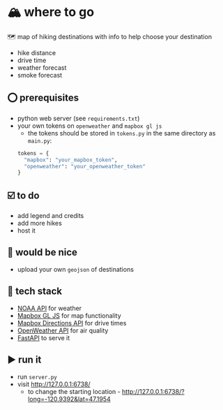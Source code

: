 # 🏔️ where to go
🗺️ map of hiking destinations with info to help choose your destination
- hike distance
- drive time
- weather forecast
- smoke forecast

## ⭕ prerequisites
- python web server (see `requirements.txt`)
- your own tokens on `openweather` and `mapbox gl js`
  - the tokens should be stored in `tokens.py` in the same directory as `main.py`:
  ```python
  tokens = {
    "mapbox": "your_mapbox_token",
    "openweather": "your_openweather_token"
  }
  ```

## ☑️ to do
- add legend and credits
- add more hikes
- host it

## 🤗 would be nice
- upload your own `geojson` of destinations

## 🤖 tech stack
- [NOAA API](https://www.weather.gov/documentation/services-web-api) for weather
- [Mapbox GL JS](https://docs.mapbox.com/mapbox-gl-js/api/) for map functionality
- [Mapbox Directions API](https://docs.mapbox.com/mapbox-gl-js/api/) for drive times
- [OpenWeather API](https://openweathermap.org/api/air-pollution) for air quality
- [FastAPI](https://fastapi.tiangolo.com/) to serve it

## ▶ run it
- run `server.py`
- visit http://127.0.0.1:6738/
  - to change the starting location - http://127.0.0.1:6738/?long=-120.9392&lat=47.1954

